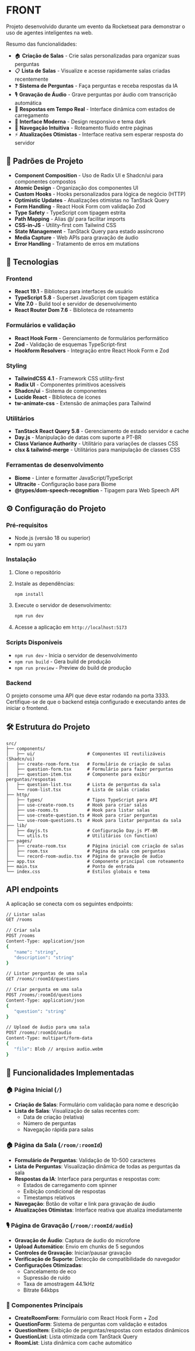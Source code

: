 # FRONT

Projeto desenvolvido durante um evento da Rocketseat para demonstrar o uso de agentes inteligentes na web.

Resumo das funcionalidades:

- 🏠 **Criação de Salas** - Crie salas personalizadas para organizar suas perguntas
- 📋 **Lista de Salas** - Visualize e acesse rapidamente salas criadas recentemente
- ❓ **Sistema de Perguntas** - Faça perguntas e receba respostas da IA
- 🎙️ **Gravação de Áudio** - Grave perguntas por áudio com transcrição automática
- 🤖 **Respostas em Tempo Real** - Interface dinâmica com estados de carregamento
- 🎨 **Interface Moderna** - Design responsivo e tema dark
- 📱 **Navegação Intuitiva** - Roteamento fluido entre páginas
- ⚡ **Atualizações Otimistas** - Interface reativa sem esperar resposta do servidor

## 📂 Padrões de Projeto

- **Component Composition** - Uso de Radix UI e Shadcn/ui para componentes compostos
- **Atomic Design** - Organização dos componentes UI
- **Custom Hooks** - Hooks personalizados para lógica de negócio (HTTP)
- **Optimistic Updates** - Atualizações otimistas no TanStack Query
- **Form Handling** - React Hook Form com validação Zod
- **Type Safety** - TypeScript com tipagem estrita
- **Path Mapping** - Alias @/ para facilitar imports
- **CSS-in-JS** - Utility-first com Tailwind CSS
- **State Management** - TanStack Query para estado assíncrono
- **Media Capture** - Web APIs para gravação de áudio
- **Error Handling** - Tratamento de erros em mutations

## 🚀 Tecnologias

### Frontend

- **React 19.1** - Biblioteca para interfaces de usuário
- **TypeScript 5.8** - Superset JavaScript com tipagem estática
- **Vite 7.0** - Build tool e servidor de desenvolvimento
- **React Router Dom 7.6** - Biblioteca de roteamento

### Formulários e validação

- **React Hook Form** - Gerenciamento de formulários performático
- **Zod** - Validação de esquemas TypeScript-first
- **Hookform Resolvers** - Integração entre React Hook Form e Zod

### Styling

- **TailwindCSS 4.1** - Framework CSS utility-first
- **Radix UI** - Componentes primitivos acessíveis
- **Shadcn/ui** - Sistema de componentes
- **Lucide React** - Biblioteca de ícones
- **tw-animate-css** - Extensão de animações para Tailwind

### Utilitários

- **TanStack React Query 5.8** - Gerenciamento de estado servidor e cache
- **Day.js** - Manipulação de datas com suporte a PT-BR
- **Class Variance Authority** - Utilitário para variações de classes CSS
- **clsx & tailwind-merge** - Utilitários para manipulação de classes CSS

### Ferramentas de desenvolvimento

- **Biome** - Linter e formatter JavaScript/TypeScript
- **Ultracite** - Configuração base para Biome
- **@types/dom-speech-recognition** - Tipagem para Web Speech API

## ⚙️ Configuração do Projeto

### Pré-requisitos

- Node.js (versão 18 ou superior)
- npm ou yarn

### Instalação

1. Clone o repositório
2. Instale as dependências:

   ```bash
   npm install
   ```

3. Execute o servidor de desenvolvimento:

   ```bash
   npm run dev
   ```

4. Acesse a aplicação em `http://localhost:5173`

### Scripts Disponíveis

- `npm run dev` - Inicia o servidor de desenvolvimento
- `npm run build` - Gera build de produção
- `npm run preview` - Preview do build de produção

### Backend

O projeto consome uma API que deve estar rodando na porta 3333. Certifique-se de que o backend esteja configurado e executando antes de iniciar o frontend.

## 🛠️ Estrutura do Projeto

```
src/
├── components/
│   ├── ui/                    # Componentes UI reutilizáveis (Shadcn/ui)
│   ├── create-room-form.tsx   # Formulário de criação de salas
│   ├── question-form.tsx      # Formulário para fazer perguntas
│   ├── question-item.tsx      # Componente para exibir perguntas/respostas
│   ├── question-list.tsx      # Lista de perguntas da sala
│   └── room-list.tsx          # Lista de salas criadas
├── http/
│   ├── types/                 # Tipos TypeScript para API
│   ├── use-create-room.ts     # Hook para criar salas
│   ├── use-rooms.ts           # Hook para listar salas
│   ├── use-create-question.ts # Hook para criar perguntas
│   └── use-room-questions.ts  # Hook para listar perguntas da sala
├── lib/
│   ├── dayjs.ts               # Configuração Day.js PT-BR
│   └── utils.ts               # Utilitários (cn function)
├── pages/
│   ├── create-room.tsx        # Página inicial com criação de salas
│   ├── room.tsx               # Página da sala com perguntas
│   └── record-room-audio.tsx  # Página de gravação de áudio
├── app.tsx                    # Componente principal com roteamento
├── main.tsx                   # Ponto de entrada
└── index.css                  # Estilos globais e tema
```

## API endpoints

A aplicação se conecta com os seguintes endpoints:

```bash
// Listar salas
GET /rooms

// Criar sala
POST /rooms
Content-Type: application/json
{
   "name": "string",
   "description": "string"
}

// Listar perguntas de uma sala
GET /rooms/:roomId/questions

// Criar pergunta em uma sala
POST /rooms/:roomId/questions
Content-Type: application/json
{
   "question": "string"
}

// Upload de áudio para uma sala
POST /rooms/:roomId/audio
Content-Type: multipart/form-data
{
   "file": Blob // arquivo audio.webm
}
```

## 🎯 Funcionalidades Implementadas

### 🏠 Página Inicial (`/`)

- **Criação de Salas**: Formulário com validação para nome e descrição
- **Lista de Salas**: Visualização de salas recentes com:
  - Data de criação (relativa)
  - Número de perguntas
  - Navegação rápida para salas

### 🏠 Página da Sala (`/room/:roomId`)

- **Formulário de Perguntas**: Validação de 10-500 caracteres
- **Lista de Perguntas**: Visualização dinâmica de todas as perguntas da sala
- **Respostas da IA**: Interface para perguntas e respostas com:
  - Estados de carregamento com spinner
  - Exibição condicional de respostas
  - Timestamps relativos
- **Navegação**: Botão de voltar e link para gravação de áudio
- **Atualizações Otimistas**: Interface reativa que atualiza imediatamente

### 🎙️ Página de Gravação (`/room/:roomId/audio`)

- **Gravação de Áudio**: Captura de áudio do microfone
- **Upload Automático**: Envio em chunks de 5 segundos
- **Controles de Gravação**: Iniciar/pausar gravação
- **Verificação de Suporte**: Detecção de compatibilidade do navegador
- **Configurações Otimizadas**:
  - Cancelamento de eco
  - Supressão de ruído
  - Taxa de amostragem 44.1kHz
  - Bitrate 64kbps

### 🔧 Componentes Principais

- **CreateRoomForm**: Formulário com React Hook Form + Zod
- **QuestionForm**: Sistema de perguntas com validação e estados
- **QuestionItem**: Exibição de perguntas/respostas com estados dinâmicos
- **QuestionList**: Lista otimizada com TanStack Query
- **RoomList**: Lista dinâmica com cache automático
